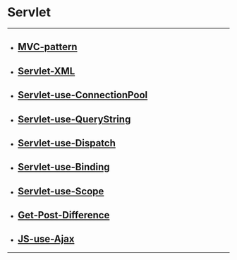# Servlet

****

* ## [MVC-pattern]()

* ## [Servlet-XML]()

* ## [Servlet-use-ConnectionPool]()

* ## [Servlet-use-QueryString]()

* ## [Servlet-use-Dispatch]()

* ## [Servlet-use-Binding]()

* ## [Servlet-use-Scope]()

* ## [Get-Post-Difference]()

* ## [JS-use-Ajax]()

***

